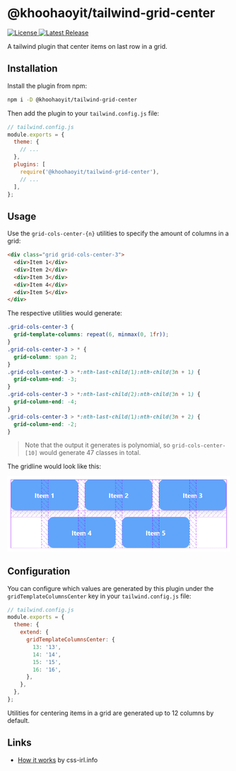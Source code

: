 # @khoohaoyit/tailwind-grid-center

<a href="https://github.com/KhooHaoYit/tailwind-grid-center/blob/main/LICENSE">
  <img src="https://img.shields.io/npm/l/@khoohaoyit/tailwind-grid-center.svg" alt="License" />
</a>
<a href="https://github.com/KhooHaoYit/tailwind-grid-center/releases">
  <img src="https://img.shields.io/npm/dw/@khoohaoyit/tailwind-grid-center.svg" alt="Latest Release" />
</a>

A tailwind plugin that center items on last row in a grid.

## Installation

Install the plugin from npm:

```sh
npm i -D @khoohaoyit/tailwind-grid-center
```

Then add the plugin to your `tailwind.config.js` file:

```js
// tailwind.config.js
module.exports = {
  theme: {
    // ...
  },
  plugins: [
    require('@khoohaoyit/tailwind-grid-center'),
    // ...
  ],
};
```

## Usage

Use the `grid-cols-center-{n}` utilities to specify the amount of columns in a grid:

```html
<div class="grid grid-cols-center-3">
  <div>Item 1</div>
  <div>Item 2</div>
  <div>Item 3</div>
  <div>Item 4</div>
  <div>Item 5</div>
</div>
```

The respective utilities would generate:

```css
.grid-cols-center-3 {
  grid-template-columns: repeat(6, minmax(0, 1fr));
}
.grid-cols-center-3 > * {
  grid-column: span 2;
}
.grid-cols-center-3 > *:nth-last-child(1):nth-child(3n + 1) {
  grid-column-end: -3;
}
.grid-cols-center-3 > *:nth-last-child(2):nth-child(3n + 1) {
  grid-column-end: -4;
}
.grid-cols-center-3 > *:nth-last-child(1):nth-child(3n + 2) {
  grid-column-end: -2;
}
```

> Note that the output it generates is polynomial, so `grid-cols-center-[10]` would generate 47 classes in total.

The gridline would look like this:

![Gridline Visual](./images/gridline.png)

## Configuration

You can configure which values are generated by this plugin under the `gridTemplateColumnsCenter` key in your `tailwind.config.js` file:

```js
// tailwind.config.js
module.exports = {
  theme: {
    extend: {
      gridTemplateColumnsCenter: {
        13: '13',
        14: '14',
        15: '15',
        16: '16',
      },
    },
  },
};
```

Utilities for centering items in a grid are generated up to 12 columns by default.

## Links
 - [How it works](https://css-irl.info/controlling-leftover-grid-items) by css-irl.info
